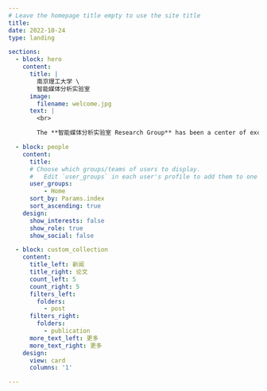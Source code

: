 ```yaml
---
# Leave the homepage title empty to use the site title
title:
date: 2022-10-24
type: landing

sections:
  - block: hero
    content:
      title: |
        南京理工大学 \
        智能媒体分析实验室
      image:
        filename: welcome.jpg
      text: |
        <br>

        The **智能媒体分析实验室 Research Group** has been a center of excellence for Artificial Intelligence research, teaching, and practice since its founding in 2016.

  - block: people
    content:
      title:
      # Choose which groups/teams of users to display.
      #   Edit `user_groups` in each user's profile to add them to one or more of these groups.
      user_groups:
          - Home
      sort_by: Params.index
      sort_ascending: true
    design:
      show_interests: false
      show_role: true
      show_social: false

  - block: custom_collection
    content:
      title_left: 新闻
      title_right: 论文
      count_left: 5
      count_right: 5
      filters_left:
        folders:
          - post
      filters_right:
        folders:
          - publication
      more_text_left: 更多
      more_text_right: 更多
    design:
      view: card
      columns: '1'

---
```

